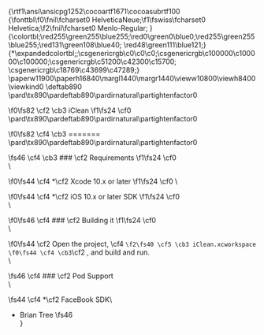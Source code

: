 {\rtf1\ansi\ansicpg1252\cocoartf1671\cocoasubrtf100
{\fonttbl\f0\fnil\fcharset0 HelveticaNeue;\f1\fswiss\fcharset0 Helvetica;\f2\fnil\fcharset0 Menlo-Regular;
}
{\colortbl;\red255\green255\blue255;\red0\green0\blue0;\red255\green255\blue255;\red131\green108\blue40;
\red48\green111\blue121;}
{\*\expandedcolortbl;;\csgenericrgb\c0\c0\c0;\csgenericrgb\c100000\c100000\c100000;\csgenericrgb\c51200\c42300\c15700;
\csgenericrgb\c18769\c43699\c47289;}
\paperw11900\paperh16840\margl1440\margr1440\vieww10800\viewh8400\viewkind0
\deftab890
\pard\tx890\pardeftab890\pardirnatural\partightenfactor0

\f0\fs82 \cf2 \cb3 iClean
\f1\fs24 \cf0 \
\pard\tx890\pardeftab890\pardirnatural\partightenfactor0

\f0\fs82 \cf4 \cb3 =======\
\pard\tx890\pardeftab890\pardirnatural\partightenfactor0

\fs46 \cf4 \cb3 ### \cf2 Requirements
\f1\fs24 \cf0 \
\

\f0\fs44 \cf4 *\cf2  Xcode 10.x or later
\f1\fs24 \cf0 \

\f0\fs44 \cf4 *\cf2  iOS 10.x or later SDK
\f1\fs24 \cf0 \
\

\f0\fs46 \cf4 ### \cf2 Building it
\f1\fs24 \cf0 \
\

\f0\fs44 \cf2 Open the project, \cf4 `
\f2\fs40 \cf5 \cb3 iClean.xcworkspace
\f0\fs44 \cf4 \cb3 `\cf2 , and build and run.\
\

\fs46 \cf4 ### \cf2 Pod Support\
\

\fs44 \cf4 *\cf2  FaceBook SDK\
* Brian Tree
\fs46 \
}
